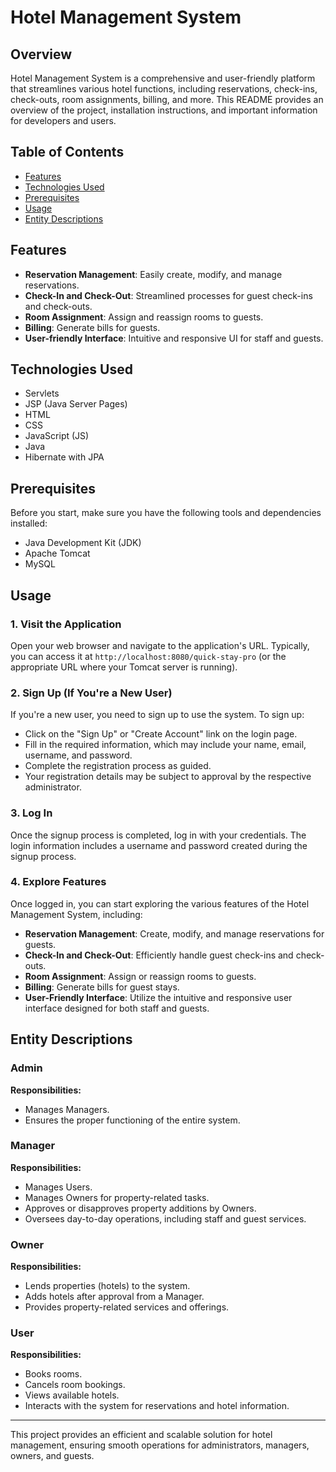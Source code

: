 # Hotel Management System

## Overview
Hotel Management System is a comprehensive and user-friendly platform that streamlines various hotel functions, including reservations, check-ins, check-outs, room assignments, billing, and more. This README provides an overview of the project, installation instructions, and important information for developers and users.

## Table of Contents
- [Features](#features)
- [Technologies Used](#technologies-used)
- [Prerequisites](#prerequisites)
- [Usage](#usage)
- [Entity Descriptions](#entity-descriptions)

## Features
- **Reservation Management**: Easily create, modify, and manage reservations.
- **Check-In and Check-Out**: Streamlined processes for guest check-ins and check-outs.
- **Room Assignment**: Assign and reassign rooms to guests.
- **Billing**: Generate bills for guests.
- **User-friendly Interface**: Intuitive and responsive UI for staff and guests.

## Technologies Used
- Servlets
- JSP (Java Server Pages)
- HTML
- CSS
- JavaScript (JS)
- Java
- Hibernate with JPA

## Prerequisites
Before you start, make sure you have the following tools and dependencies installed:
- Java Development Kit (JDK)
- Apache Tomcat
- MySQL

## Usage
### 1. Visit the Application
Open your web browser and navigate to the application's URL. Typically, you can access it at `http://localhost:8080/quick-stay-pro` (or the appropriate URL where your Tomcat server is running).

### 2. Sign Up (If You're a New User)
If you're a new user, you need to sign up to use the system. To sign up:
- Click on the "Sign Up" or "Create Account" link on the login page.
- Fill in the required information, which may include your name, email, username, and password.
- Complete the registration process as guided.
- Your registration details may be subject to approval by the respective administrator.

### 3. Log In
Once the signup process is completed, log in with your credentials. The login information includes a username and password created during the signup process.

### 4. Explore Features
Once logged in, you can start exploring the various features of the Hotel Management System, including:
- **Reservation Management**: Create, modify, and manage reservations for guests.
- **Check-In and Check-Out**: Efficiently handle guest check-ins and check-outs.
- **Room Assignment**: Assign or reassign rooms to guests.
- **Billing**: Generate bills for guest stays.
- **User-Friendly Interface**: Utilize the intuitive and responsive user interface designed for both staff and guests.

## Entity Descriptions
### **Admin**
**Responsibilities:**
- Manages Managers.
- Ensures the proper functioning of the entire system.

### **Manager**
**Responsibilities:**
- Manages Users.
- Manages Owners for property-related tasks.
- Approves or disapproves property additions by Owners.
- Oversees day-to-day operations, including staff and guest services.

### **Owner**
**Responsibilities:**
- Lends properties (hotels) to the system.
- Adds hotels after approval from a Manager.
- Provides property-related services and offerings.

### **User**
**Responsibilities:**
- Books rooms.
- Cancels room bookings.
- Views available hotels.
- Interacts with the system for reservations and hotel information.

---
This project provides an efficient and scalable solution for hotel management, ensuring smooth operations for administrators, managers, owners, and guests.

